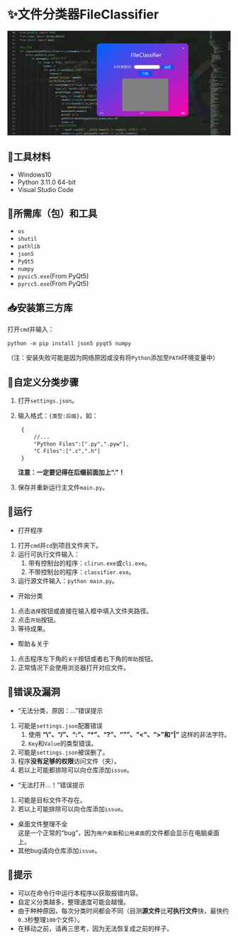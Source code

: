 # ✨文件分类器FileClassifier  

![image](show.jpg)  

## 👀工具材料
 - Windows10  
 - Python 3.11.0 64-bit  
 - Visual Studio Code
  
## 👏所需库（包）和工具  
- `os`  
- `shutil`
- `pathlib`
- `json5`  
- `PyQt5`  
- `numpy`
- `pyuic5.exe`(From PyQt5)  
- `pyrcc5.exe`(From PyQt5)  
  
## 📥安装第三方库  
打开`cmd`并输入：  
```shell  
python -m pip install json5 pyqt5 numpy
```  
（注：安装失败可能是因为网络原因或没有将`Python`添加至`PATH`环境变量中）  

## 🎨自定义分类步骤  
1. 打开`settings.json`。  
2. 输入格式：`{类型:后缀}`，如：  
   ```json5  
    {
        //...
        "Python Files":[".py",".pyw"],
        "C Files":[".c",".h"]
    }
    ```  

    **注意：一定要记得在后缀前面加上“.”！**
3. 保存并重新运行主文件`main.py`。

## 💙运行
- 打开程序
1. 打开`cmd`并`cd`到项目文件夹下。
2. 运行可执行文件输入：
   1. 带有控制台的程序：`clirun.exe`或`cli.exe`。
   2. 不带控制台的程序：`classifier.exe`。
3. 运行源文件输入：`python main.py`。
- 开始分类
1. 点击`选择`按钮或直接在输入框中填入文件夹路径。
2. 点击`开始`按钮。
3. 等待成果。
- 帮助＆关于
1. 点击程序左下角的`关于`按钮或者右下角的`帮助`按钮。
2. 正常情况下会使用浏览器打开对应文件。
  
## 💖错误及漏洞
- “无法分类，原因：...”错误提示
1. 可能是`settings.json`配置错误
   1. 使用 **“\\”、“/”、“:”、“*”、“?”、“"”、“<"、“>”和“|”** 这样的非法字符。
   2. `Key`和`Value`的类型错误。
2. 可能是`settings.json`被误删了。
3. 程序**没有足够的权限**访问文件（夹）。
4. 若以上可能都排除可以向仓库添加`issue`。
- “无法打开...！”错误提示
1. 可能是目标文件不存在。
2. 若以上可能排除可以向仓库添加`issue`。
- 桌面文件整理不全  
  这是一个正常的“bug”，因为`用户桌面`和`公用桌面`的文件都会显示在电脑桌面上。
- 其他bug请向仓库添加`issue`。

## 📢提示
- 可以在命令行中运行本程序以获取报错内容。
- 自定义分类越多，整理速度可能会越慢。
- 由于种种原因，每次分类时间都会不同（目测**源文件**比**可执行文件**快，最快约`0.3`秒整理`100`个文件）。
- 在移动之前，请再三思考，因为无法恢复成之前的样子。
